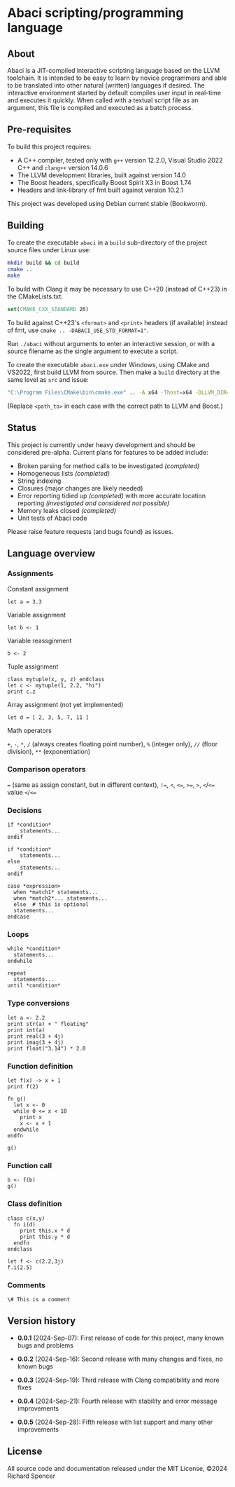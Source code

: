 # Abaci scripting/programming language

## About

Abaci is a JIT-compiled interactive scripting language based on the LLVM toolchain. It is intended to be easy to learn by novice programmers and able to be translated into other natural (written) languages if desired. The interactive environment started by default compiles user input in real-time and executes it quickly. When called with a textual script file as an argument, this file is compiled and executed as a batch process.

## Pre-requisites

To build this project requires:

* A C++ compiler, tested only with `g++` version 12.2.0, Visual Studio 2022 C++ and `clang++` version 14.0.6
* The LLVM development libraries, built against version 14.0
* The Boost headers, specifically Boost Spirit X3 in Boost 1.74
* Headers and link-library of fmt built against version 10.2.1

This project was developed using Debian current stable (Bookworm).

## Building

To create the executable `abaci` in a `build` sub-directory of the project source files under Linux use:

```bash
mkdir build && cd build
cmake ..
make
```

To build with Clang it may be necessary to use C++20 (instead of C++23) in the CMakeLists.txt:

```cmake
set(CMAKE_CXX_STANDARD 20)
```

To build against C++23's `<format>` and `<print>` headers (if available) instead of fmt, use `cmake .. -DABACI_USE_STD_FORMAT=1"`.

Run `./abaci` without arguments to enter an interactive session, or with a source filename as the single argument to execute a script.

To create the executable `abaci.exe` under Windows, using CMake and VS2022, first build LLVM from source. Then make a `build` directory at the same level as `src` and issue:

```bash
"C:\Program Files\CMake\bin\cmake.exe" .. -A x64 -Thost=x64 -DLLVM_DIR=C:\Users\<path_to>\llvm-19.1.0\lib\cmake\llvm -DBoost_INCLUDE_DIR=C:\Users\<path_to>\boost_1_85_0 -DABACI_USE_STD_FORMAT=1 -DCMAKE_CXX_FLAGS="/std:c++latest /EHsc"
```

(Replace `<path_to>` in each case with the correct path to LLVM and Boost.)

## Status

This project is currently under heavy development and should be considered pre-alpha. Current plans for features to be added include:

* Broken parsing for method calls to be investigated *(completed)*
* Homogeneous lists *(completed)*
* String indexing
* Closures (major changes are likely needed)
* Error reporting tidied up *(completed)* with more accurate location reporting *(investigated and considered not possible)* 
* Memory leaks closed *(completed)*
* Unit tests of Abaci code

Please raise feature requests (and bugs found) as issues.

## Language overview

### Assignments

Constant assignment

```
let a = 3.3
```

Variable assignment

```
let b <- 1
```

Variable reassginment

```
b <- 2
```

Tuple assignment

```
class mytuple(x, y, z) endclass
let c <- mytuple(1, 2.2, "hi")
print c.z
```

Array assignment (not yet implemented)

```
let d = [ 2, 3, 5, 7, 11 ]
```

Math operators

`+`, `-`, `*`, `/` (always creates floating point number), `%` (integer only), `//` (floor division), `**` (exponentiation)

### Comparison operators

`=` (same as assign constant, but in different context), `!=`, `<`, `<=`, `>=`, `>`, `<`/`<=` value `<`/`<=`

### Decisions

```
if *condition*
    statements...
endif
```

```
if *condition*
    statements...
else
    statements...
endif
```

```
case *expression>
  when *match1* statements...
  when *match2*... statements...
  else  # this is optional
  statements...
endcase
```

### Loops

```
while *condition*
  statements...
endwhile
```

```
repeat
  statements...
until *condition*
```

### Type conversions

```
let a <- 2.2
print str(a) + " floating"
print int(a)
print real(3 + 4j)
print imag(3 + 4j)
print float("3.14") * 2.0
```

### Function definition

```
let f(x) -> x + 1
print f(2)
```

```
fn g() 
  let x <- 0
  while 0 <= x < 10
    print x
    x <- x + 1
  endwhile
endfn

g()
```

### Function call

```
b <- f(b)
g()
```

### Class definition

```
class c(x,y)
  fn i(d)
    print this.x * d
    print this.y * d
  endfn
endclass

let f <- c(2.2,3j)
f.i(2.5)
```

### Comments

```
\# This is a comment
```

## Version history

* **0.0.1** (2024-Sep-07): First release of code for this project, many known bugs and problems

* **0.0.2** (2024-Sep-16): Second release with many changes and fixes, no known bugs

* **0.0.3** (2024-Sep-19): Third release with Clang compatibility and more fixes

* **0.0.4** (2024-Sep-21): Fourth release with stability and error message improvements

* **0.0.5** (2024-Sep-28): Fifth release with list support and many other improvements

## License

All source code and documentation released under the MIT License, &copy;2024 Richard Spencer
